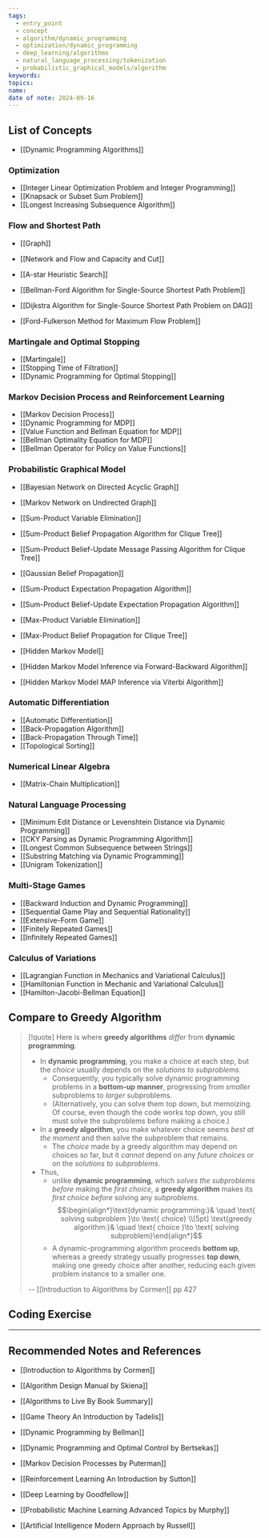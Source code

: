 ```yaml
---
tags:
  - entry_point
  - concept
  - algorithm/dynamic_programming
  - optimization/dynamic_programming
  - deep_learning/algorithms
  - natural_language_processing/tokenization
  - probabilistic_graphical_models/algorithm
keywords: 
topics: 
name: 
date of note: 2024-09-16
---
```


## List of Concepts

- [[Dynamic Programming Algorithms]]

### Optimization

- [[Integer Linear Optimization Problem and Integer Programming]]
- [[Knapsack or Subset Sum Problem]]
- [[Longest Increasing Subsequence Algorithm]]


### Flow and Shortest Path

- [[Graph]]
- [[Network and Flow and Capacity and Cut]]

- [[A-star Heuristic Search]]
- [[Bellman-Ford Algorithm for Single-Source Shortest Path Problem]]
- [[Dijkstra Algorithm for Single-Source Shortest Path Problem on DAG]]
- [[Ford-Fulkerson Method for Maximum Flow Problem]]

### Martingale and Optimal Stopping

- [[Martingale]]
- [[Stopping Time of Filtration]]
- [[Dynamic Programming for Optimal Stopping]]


### Markov Decision Process and Reinforcement Learning

- [[Markov Decision Process]]
- [[Dynamic Programming for MDP]]
- [[Value Function and Bellman Equation for MDP]]
- [[Bellman Optimality Equation for MDP]]
- [[Bellman Operator for Policy on Value Functions]]


### Probabilistic Graphical Model

- [[Bayesian Network on Directed Acyclic Graph]]
- [[Markov Network on Undirected Graph]]

- [[Sum-Product Variable Elimination]]
- [[Sum-Product Belief Propagation Algorithm for Clique Tree]]
- [[Sum-Product Belief-Update Message Passing Algorithm for Clique Tree]]
- [[Gaussian Belief Propagation]]
- [[Sum-Product Expectation Propagation Algorithm]]
- [[Sum-Product Belief-Update Expectation Propagation Algorithm]]


- [[Max-Product Variable Elimination]]
- [[Max-Product Belief Propagation for Clique Tree]]

- [[Hidden Markov Model]]
- [[Hidden Markov Model Inference via Forward-Backward Algorithm]]
- [[Hidden Markov Model MAP Inference via Viterbi Algorithm]]


### Automatic Differentiation

- [[Automatic Differentiation]]
- [[Back-Propagation Algorithm]]
- [[Back-Propagation Through Time]]
- [[Topological Sorting]]


### Numerical Linear Algebra

- [[Matrix-Chain Multiplication]]


### Natural Language Processing

- [[Minimum Edit Distance or Levenshtein Distance via Dynamic Programming]]
- [[CKY Parsing as Dynamic Programming Algorithm]]
- [[Longest Common Subsequence between Strings]]
- [[Substring Matching via Dynamic Programming]]
- [[Unigram Tokenization]]


### Multi-Stage Games

- [[Backward Induction and Dynamic Programming]]
- [[Sequential Game Play and Sequential Rationality]]
- [[Extensive-Form Game]]
- [[Finitely Repeated Games]]
- [[Infinitely Repeated Games]]


### Calculus of Variations

- [[Lagrangian Function in Mechanics and Variational Calculus]]
- [[Hamiltonian Function in Mechanic and Variational Calculus]]
- [[Hamilton-Jacobi-Bellman Equation]]

## Compare to Greedy Algorithm

>[!quote]
>Here is where **greedy algorithms** *differ* from **dynamic programming**. 
>- In **dynamic programming**, you make a choice at each step, but the *choice* usually depends on the *solutions to subproblems*. 
>	- Consequently, you typically solve dynamic programming problems in a **bottom-up manner**, progressing from *smaller* subproblems to *larger* subproblems. 
>	- (Alternatively, you can solve them top down, but memoizing. Of course, even though the code works top down, you still must solve the subproblems before making a choice.) 
>- In a **greedy algorithm**, you make whatever choice seems *best at the moment* and then solve the subproblem that remains. 
>	- The *choice* made by a greedy algorithm may depend on choices so far, but it *cannot* depend on any *future choices* or on the *solutions to subproblems*. 
>- Thus, 
>	- unlike **dynamic programming**, which *solves the subproblems before* making the *first choice*,  a **greedy algorithm** makes its *first choice before* solving any *subproblems*.  $$\begin{align*}\text{dynamic programming:}& \quad \text{ solving subproblem }\to \text{ choice} \\[5pt] \text{greedy algorithm:}& \quad \text{ choice }\to \text{ solving subproblem}\end{align*}$$
>	- A dynamic-programming algorithm proceeds **bottom up**, whereas a greedy strategy usually progresses **top down**, making one greedy choice after another, reducing each given problem instance to a smaller one.
>	  
>-- [[Introduction to Algorithms by Cormen]] pp 427	  



## Coding Exercise








-----------
##  Recommended Notes and References



- [[Introduction to Algorithms by Cormen]]
- [[Algorithm Design Manual by Skiena]]
- [[Algorithms to Live By Book Summary]]

- [[Game Theory An Introduction by Tadelis]] 

- [[Dynamic Programming by Bellman]]
- [[Dynamic Programming and Optimal Control by Bertsekas]]

- [[Markov Decision Processes by Puterman]] 
- [[Reinforcement Learning An Introduction by Sutton]] 

- [[Deep Learning by Goodfellow]]
- [[Probabilistic Machine Learning Advanced Topics by Murphy]] 
- [[Artificial Intelligence Modern Approach by Russell]]